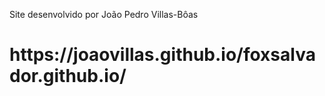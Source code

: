 Site desenvolvido por João Pedro Villas-Bôas

<h1>https://joaovillas.github.io/foxsalvador.github.io/</h1>
